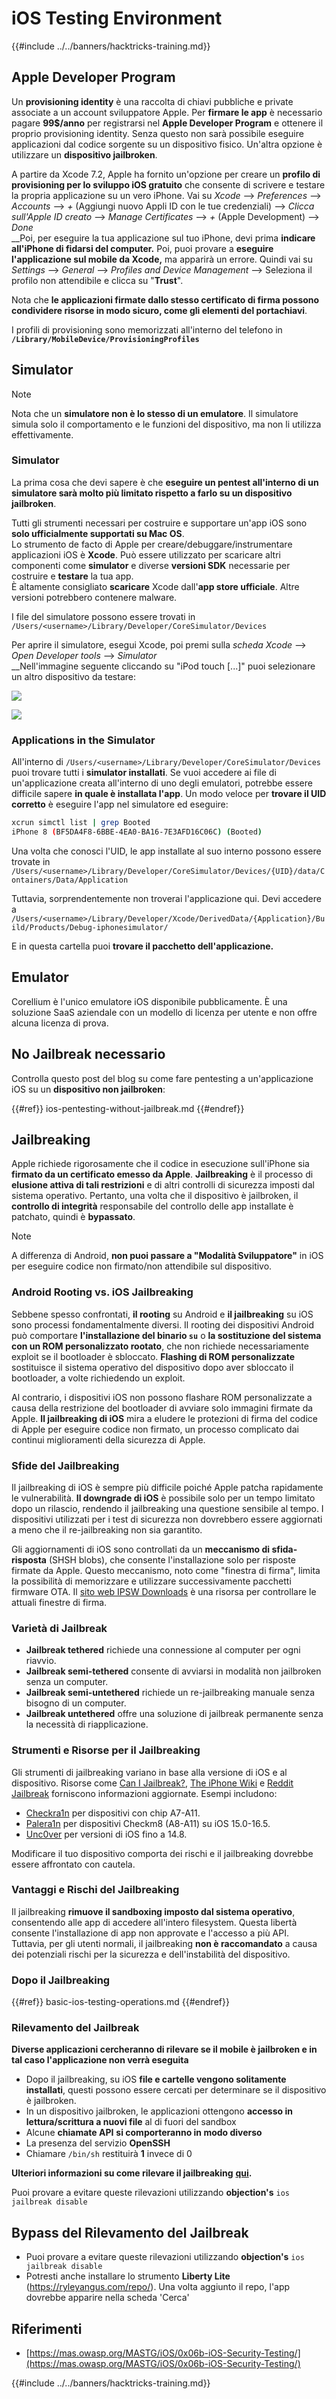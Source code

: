 # iOS Testing Environment

{{#include ../../banners/hacktricks-training.md}}

## Apple Developer Program

Un **provisioning identity** è una raccolta di chiavi pubbliche e private associate a un account sviluppatore Apple. Per **firmare le app** è necessario pagare **99$/anno** per registrarsi nel **Apple Developer Program** e ottenere il proprio provisioning identity. Senza questo non sarà possibile eseguire applicazioni dal codice sorgente su un dispositivo fisico. Un'altra opzione è utilizzare un **dispositivo jailbroken**.

A partire da Xcode 7.2, Apple ha fornito un'opzione per creare un **profilo di provisioning per lo sviluppo iOS gratuito** che consente di scrivere e testare la propria applicazione su un vero iPhone. Vai su _Xcode_ --> _Preferences_ --> _Accounts_ --> _+_ (Aggiungi nuovo Appli ID con le tue credenziali) --> _Clicca sull'Apple ID creato_ --> _Manage Certificates_ --> _+_ (Apple Development) --> _Done_\
\_\_Poi, per eseguire la tua applicazione sul tuo iPhone, devi prima **indicare all'iPhone di fidarsi del computer.** Poi, puoi provare a **eseguire l'applicazione sul mobile da Xcode,** ma apparirà un errore. Quindi vai su _Settings_ --> _General_ --> _Profiles and Device Management_ --> Seleziona il profilo non attendibile e clicca su "**Trust**".

Nota che **le applicazioni firmate dallo stesso certificato di firma possono condividere risorse in modo sicuro, come gli elementi del portachiavi**.

I profili di provisioning sono memorizzati all'interno del telefono in **`/Library/MobileDevice/ProvisioningProfiles`**

## **Simulator**

> [!NOTE]
> Nota che un **simulatore non è lo stesso di un emulatore**. Il simulatore simula solo il comportamento e le funzioni del dispositivo, ma non li utilizza effettivamente.

### **Simulator**

La prima cosa che devi sapere è che **eseguire un pentest all'interno di un simulatore sarà molto più limitato rispetto a farlo su un dispositivo jailbroken**.

Tutti gli strumenti necessari per costruire e supportare un'app iOS sono **solo ufficialmente supportati su Mac OS**.\
Lo strumento de facto di Apple per creare/debuggare/instrumentare applicazioni iOS è **Xcode**. Può essere utilizzato per scaricare altri componenti come **simulator** e diverse **versioni SDK** necessarie per costruire e **testare** la tua app.\
È altamente consigliato **scaricare** Xcode dall'**app store ufficiale**. Altre versioni potrebbero contenere malware.

I file del simulatore possono essere trovati in `/Users/<username>/Library/Developer/CoreSimulator/Devices`

Per aprire il simulatore, esegui Xcode, poi premi sulla _scheda Xcode_ --> _Open Developer tools_ --> _Simulator_\
\_\_Nell'immagine seguente cliccando su "iPod touch \[...]" puoi selezionare un altro dispositivo da testare:

![](<../../images/image (270).png>)

![](<../../images/image (520).png>)

### Applications in the Simulator

All'interno di `/Users/<username>/Library/Developer/CoreSimulator/Devices` puoi trovare tutti i **simulator installati**. Se vuoi accedere ai file di un'applicazione creata all'interno di uno degli emulatori, potrebbe essere difficile sapere **in quale è installata l'app**. Un modo veloce per **trovare il UID corretto** è eseguire l'app nel simulatore ed eseguire:
```bash
xcrun simctl list | grep Booted
iPhone 8 (BF5DA4F8-6BBE-4EA0-BA16-7E3AFD16C06C) (Booted)
```
Una volta che conosci l'UID, le app installate al suo interno possono essere trovate in `/Users/<username>/Library/Developer/CoreSimulator/Devices/{UID}/data/Containers/Data/Application`

Tuttavia, sorprendentemente non troverai l'applicazione qui. Devi accedere a `/Users/<username>/Library/Developer/Xcode/DerivedData/{Application}/Build/Products/Debug-iphonesimulator/`

E in questa cartella puoi **trovare il pacchetto dell'applicazione.**

## Emulator

Corellium è l'unico emulatore iOS disponibile pubblicamente. È una soluzione SaaS aziendale con un modello di licenza per utente e non offre alcuna licenza di prova.

## No Jailbreak necessario

Controlla questo post del blog su come fare pentesting a un'applicazione iOS su un **dispositivo non jailbroken**:

{{#ref}}
ios-pentesting-without-jailbreak.md
{{#endref}}

## Jailbreaking

Apple richiede rigorosamente che il codice in esecuzione sull'iPhone sia **firmato da un certificato emesso da Apple**. **Jailbreaking** è il processo di **elusione attiva di tali restrizioni** e di altri controlli di sicurezza imposti dal sistema operativo. Pertanto, una volta che il dispositivo è jailbroken, il **controllo di integrità** responsabile del controllo delle app installate è patchato, quindi è **bypassato**.

> [!NOTE]
> A differenza di Android, **non puoi passare a "Modalità Sviluppatore"** in iOS per eseguire codice non firmato/non attendibile sul dispositivo.

### Android Rooting vs. iOS Jailbreaking

Sebbene spesso confrontati, **il rooting** su Android e **il jailbreaking** su iOS sono processi fondamentalmente diversi. Il rooting dei dispositivi Android può comportare **l'installazione del binario `su`** o **la sostituzione del sistema con un ROM personalizzato rootato**, che non richiede necessariamente exploit se il bootloader è sbloccato. **Flashing di ROM personalizzate** sostituisce il sistema operativo del dispositivo dopo aver sbloccato il bootloader, a volte richiedendo un exploit.

Al contrario, i dispositivi iOS non possono flashare ROM personalizzate a causa della restrizione del bootloader di avviare solo immagini firmate da Apple. **Il jailbreaking di iOS** mira a eludere le protezioni di firma del codice di Apple per eseguire codice non firmato, un processo complicato dai continui miglioramenti della sicurezza di Apple.

### Sfide del Jailbreaking

Il jailbreaking di iOS è sempre più difficile poiché Apple patcha rapidamente le vulnerabilità. **Il downgrade di iOS** è possibile solo per un tempo limitato dopo un rilascio, rendendo il jailbreaking una questione sensibile al tempo. I dispositivi utilizzati per i test di sicurezza non dovrebbero essere aggiornati a meno che il re-jailbreaking non sia garantito.

Gli aggiornamenti di iOS sono controllati da un **meccanismo di sfida-risposta** (SHSH blobs), che consente l'installazione solo per risposte firmate da Apple. Questo meccanismo, noto come "finestra di firma", limita la possibilità di memorizzare e utilizzare successivamente pacchetti firmware OTA. Il [sito web IPSW Downloads](https://ipsw.me) è una risorsa per controllare le attuali finestre di firma.

### Varietà di Jailbreak

- **Jailbreak tethered** richiede una connessione al computer per ogni riavvio.
- **Jailbreak semi-tethered** consente di avviarsi in modalità non jailbroken senza un computer.
- **Jailbreak semi-untethered** richiede un re-jailbreaking manuale senza bisogno di un computer.
- **Jailbreak untethered** offre una soluzione di jailbreak permanente senza la necessità di riapplicazione.

### Strumenti e Risorse per il Jailbreaking

Gli strumenti di jailbreaking variano in base alla versione di iOS e al dispositivo. Risorse come [Can I Jailbreak?](https://canijailbreak.com), [The iPhone Wiki](https://www.theiphonewiki.com) e [Reddit Jailbreak](https://www.reddit.com/r/jailbreak/) forniscono informazioni aggiornate. Esempi includono:

- [Checkra1n](https://checkra.in/) per dispositivi con chip A7-A11.
- [Palera1n](https://palera.in/) per dispositivi Checkm8 (A8-A11) su iOS 15.0-16.5.
- [Unc0ver](https://unc0ver.dev/) per versioni di iOS fino a 14.8.

Modificare il tuo dispositivo comporta dei rischi e il jailbreaking dovrebbe essere affrontato con cautela.

### Vantaggi e Rischi del Jailbreaking

Il jailbreaking **rimuove il sandboxing imposto dal sistema operativo**, consentendo alle app di accedere all'intero filesystem. Questa libertà consente l'installazione di app non approvate e l'accesso a più API. Tuttavia, per gli utenti normali, il jailbreaking **non è raccomandato** a causa dei potenziali rischi per la sicurezza e dell'instabilità del dispositivo.

### **Dopo il Jailbreaking**

{{#ref}}
basic-ios-testing-operations.md
{{#endref}}

### **Rilevamento del Jailbreak**

**Diverse applicazioni cercheranno di rilevare se il mobile è jailbroken e in tal caso l'applicazione non verrà eseguita**

- Dopo il jailbreaking, su iOS **file e cartelle vengono solitamente installati**, questi possono essere cercati per determinare se il dispositivo è jailbroken.
- In un dispositivo jailbroken, le applicazioni ottengono **accesso in lettura/scrittura a nuovi file** al di fuori del sandbox
- Alcune **chiamate API** **si comporteranno in modo diverso**
- La presenza del servizio **OpenSSH**
- Chiamare `/bin/sh` restituirà **1** invece di 0

**Ulteriori informazioni su come rilevare il jailbreaking** [**qui**](https://www.trustwave.com/en-us/resources/blogs/spiderlabs-blog/jailbreak-detection-methods/)**.**

Puoi provare a evitare queste rilevazioni utilizzando **objection's** `ios jailbreak disable`

## **Bypass del Rilevamento del Jailbreak**

- Puoi provare a evitare queste rilevazioni utilizzando **objection's** `ios jailbreak disable`
- Potresti anche installare lo strumento **Liberty Lite** (https://ryleyangus.com/repo/). Una volta aggiunto il repo, l'app dovrebbe apparire nella scheda 'Cerca'

## Riferimenti

- [https://mas.owasp.org/MASTG/iOS/0x06b-iOS-Security-Testing/](https://mas.owasp.org/MASTG/iOS/0x06b-iOS-Security-Testing/)

{{#include ../../banners/hacktricks-training.md}}
